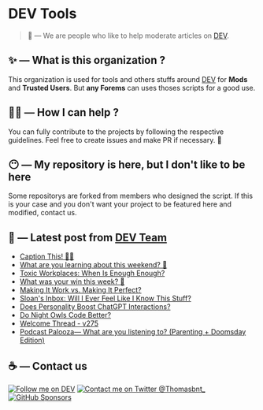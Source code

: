 # DEV Tools

> 🔧 — We are people who like to help moderate articles on [DEV](https://dev.to).

## ✨ — What is this organization ?

This organization is used for tools and others stuffs around [DEV](https://dev.to) for **Mods** and **Trusted Users**. But __any Forems__ can uses thoses scripts for a good use.


## 💪🏼 — How I can help ?

You can fully contribute to the projects by following the respective guidelines. Feel free to create issues and make PR if necessary. 🎉

## 😶 — My repository is here, but I don't like to be here

Some repositorys are forked from members who designed the script. If this is your case and you don't want your project to be featured here and modified, contact us.

## 📝 — Latest post from [DEV Team](https://dev.to/devteam)

<!-- BLOG-POST-LIST:START -->
- [Caption This! 🤔💭](https://dev.to/devteam/caption-this-2nfd)
- [What are you learning about this weekend? 🧠](https://dev.to/devteam/what-are-you-learning-about-this-weekend-1nn8)
- [Toxic Workplaces: When Is Enough Enough?](https://dev.to/devteam/toxic-workplaces-when-is-enough-enough-3cm)
- [What was your win this week? 🙌](https://dev.to/devteam/what-was-your-win-this-week-4hnp)
- [Making It Work vs. Making It Perfect?](https://dev.to/devteam/making-it-work-vs-making-it-perfect-212b)
- [Sloan&#39;s Inbox: Will I Ever Feel Like I Know This Stuff?](https://dev.to/devteam/sloans-inbox-will-i-ever-feel-like-i-know-this-stuff-22dj)
- [Does Personality Boost ChatGPT Interactions?](https://dev.to/devteam/does-personality-boost-chatgpt-interactions-135n)
- [Do Night Owls Code Better?](https://dev.to/devteam/do-night-owls-code-better-4ddj)
- [Welcome Thread - v275](https://dev.to/devteam/welcome-thread-v275-5a9f)
- [Podcast Palooza— What are you listening to? &lpar;Parenting + Doomsday Edition&rpar;](https://dev.to/devteam/podcast-palooza-what-are-you-listening-to-parenting-doomsday-edition-3eg)
<!-- BLOG-POST-LIST:END -->


## ☕ — Contact us

[![Follow me on DEV](https://img.shields.io/badge/dev.to-%2308090A.svg?&style=for-the-badge&logo=dev.to&logoColor=white&alt=devto)](https://dev.to/thomasbnt)
[![Contact me on Twitter @Thomasbnt_](https://img.shields.io/badge/Contact%20me%20on%20Twitter-%231DA1F2.svg?&style=for-the-badge&logo=twitter&logoColor=white&alt=twitter)](https://twitter.com/messages/1142357270-1142357270?text=Hello,%20I%20contact%20you%20from%20devtotools%20&recipient_id=1142357270) [![GitHub Sponsors](https://img.shields.io/badge/Sponsor%20me-%23EA54AE.svg?&style=for-the-badge&logo=github-sponsors&logoColor=white)](https://github.com/sponsors/thomasbnt)



